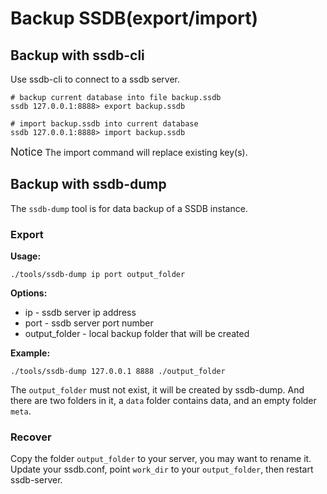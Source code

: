 # Backup SSDB(export/import)

## Backup with ssdb-cli

Use ssdb-cli to connect to a ssdb server.

	# backup current database into file backup.ssdb
	ssdb 127.0.0.1:8888> export backup.ssdb
	
	# import backup.ssdb into current database
	ssdb 127.0.0.1:8888> import backup.ssdb

<span class="label label-warning" style="font-size: 120%;">Notice</span> The import command will replace existing key(s).

## Backup with ssdb-dump

The ```ssdb-dump``` tool is for data backup of a SSDB instance.

### Export

__Usage:__

    ./tools/ssdb-dump ip port output_folder

__Options:__

* ip - ssdb server ip address
* port - ssdb server port number
* output_folder - local backup folder that will be created

__Example:__

	./tools/ssdb-dump 127.0.0.1 8888 ./output_folder

The ```output_folder``` must not exist, it will be created by ssdb-dump. And there are two folders in it, a ```data``` folder contains data, and an empty folder ```meta```.

### Recover

Copy the folder ```output_folder``` to your server, you may want to rename it. Update your ssdb.conf, point ```work_dir``` to your ```output_folder```, then restart ssdb-server.
